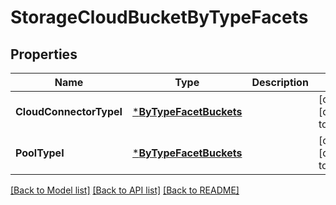# StorageCloudBucketByTypeFacets

## Properties
Name | Type | Description | Notes
------------ | ------------- | ------------- | -------------
**CloudConnectorTypeI** | [***ByTypeFacetBuckets**](by_type_facet_buckets.md) |  | [optional] [default to null]
**PoolTypeI** | [***ByTypeFacetBuckets**](by_type_facet_buckets.md) |  | [optional] [default to null]

[[Back to Model list]](../README.md#documentation-for-models) [[Back to API list]](../README.md#documentation-for-api-endpoints) [[Back to README]](../README.md)


